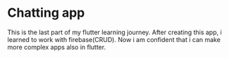 # Chatting app

This is the last part of my flutter learning journey. After creating this app, i learned to work with firebase(CRUD). Now i am confident that i can make more complex apps also in flutter.
